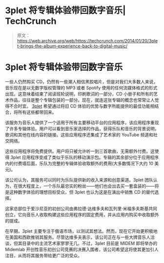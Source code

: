 # 3plet 将专辑体验带回数字音乐| TechCrunch

> 原文：<https://web.archive.org/web/https://techcrunch.com/2014/01/20/3plet-brings-the-album-experience-back-to-digital-music/>

# 3plet 将专辑体验带回数字音乐

一些人仍然购买 CD，仍然有一些潮人相信黑胶唱片，但是对我们大多数人来说，音乐现在是以无数字版权管理的 MP3 或者 Spotify 使用的任何流媒体格式的形式出现。这意味着结束了阅读班轮说明，印刷歌词的一部分，CD 小册子和所有的艺术作品，往往是整个专辑包装的一部分。现在，就连这张专辑的概念也常常让人觉得不合时宜。 [3plet](https://web.archive.org/web/20230319174001/http://www.3plet.com/en/) 希望通过将旧 CD 体验的优势与数字所能提供的最佳功能相结合，将所有这些都带回来。

该服务为音乐人提供了一个适用于所有主要移动平台的应用程序，该应用程序重现了许多专辑体验。用户可以看到音乐家选择的作品，获得乐队和音乐的背景说明，歌词和其他在线内容的链接。这些应用程序还集成了艺术家的 YouTube 频道和社交网络。

这些应用程序将免费提供。用户将只被允许听一到三首歌曲，无需额外付费。这使得 3plet 应用程序变成了类似于乐队的移动演示包。专辑的其余部分位于应用程序内的付费墙后面，乐队为完整的专辑体验收取额外的费用(大多数情况下大约 10 美元)。

该公司认为，其服务可以同时为乐队提供新的收入来源和创意渠道。3plet 团队认为，在很大程度上，一个乐队最忠实的粉丝——他们也会出去买一套盒装的——将是这种数字体验的理想目标受众，但 3plet 也认为这是在演出中销售 CD 的替代选择。

这家总部位于爱沙尼亚的初创公司由弗拉德·达维多夫和瓦列里·米福多夫斯基共同创立，它向音乐人收取构建这些应用程序的固定费用，并从应用内购买中收取额外的提成。

在早期，3plet 主要专注于俄语市场，以测试其想法。然而，现在它开始更积极地在美国和西欧推销其服务。尽管达维多夫表示，该公司正在与一些大牌音乐人洽谈，但其目录中的主流艺术家寥寥无几。不过，3plet 目前是 MIDEM 即将举办的 Midemlab 开创性音乐初创公司竞赛的决赛入围者，该公司希望这将使其更加引人注目，从而将其服务带给更广泛的受众。